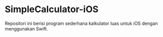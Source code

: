 # SimpleCalculator-iOS
Repositori ini berisi program sederhana kalkulator luas untuk iOS dengan menggunakan Swift.
